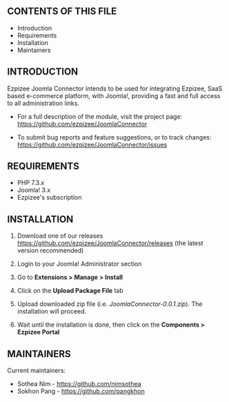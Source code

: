 CONTENTS OF THIS FILE
---------------------

 * Introduction
 * Requirements
 * Installation
 * Maintainers


INTRODUCTION
------------

Ezpizee Joomla Connector intends to be used for integrating Ezpizee, SaaS based e-commerce platform, with Joomla!,
providing a fast and full access to all administration links.

 * For a full description of the module, visit the project page:
   https://github.com/ezpizee/JoomlaConnector

 * To submit bug reports and feature suggestions, or to track changes:
   https://github.com/ezpizee/JoomlaConnector/issues


REQUIREMENTS
------------

 * PHP 7.3.x
 * Joomla! 3.x
 * Ezpizee's subscription


INSTALLATION
------------

 1) Download one of our releases https://github.com/ezpizee/JoomlaConnector/releases (the latest version recommended)
 
 2) Login to your Joomla! Administrator section
 
 3) Go to **Extensions > Manage > Install**

 4) Click on the **Upload Package File** tab
 
 5) Upload downloaded zip file (i.e. *JoomlaConnector-0.0.1.zip*). The installation will proceed.

 5) Wait until the installation is done, then click on the **Components > Ezpizee Portal**

MAINTAINERS
-----------

Current maintainers:
 * Sothea Nim - https://github.com/nimsothea
 * Sokhon Pang - https://github.com/pangkhon